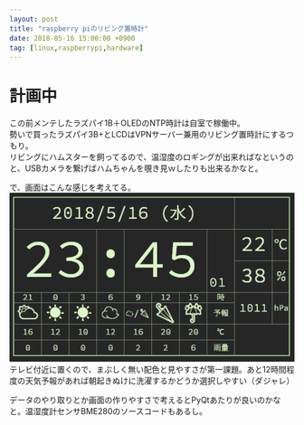 ```yaml
---
layout: post
title: "raspberry piのリビング置時計"
date: 2018-05-16 15:00:00 +0900
tag: [linux,raspberrypi,hardware]
---
```


# 計画中

この前メンテしたラズパイ1B＋OLEDのNTP時計は自室で稼働中。  
勢いで買ったラズパイ3B+とLCDはVPNサーバー兼用のリビング置時計にするつもり。  
リビングにハムスターを飼ってるので、温湿度のロギングが出来ればなというのと、USBカメラを繋げばハムちゃんを覗き見ｗしたりも出来るかなと。  

で、画面はこんな感じを考えてる。  
![clock](/assets/photos/20180516-clockapp.png)
テレビ付近に置くので、まぶしく無い配色と見やすさが第一課題。あと12時間程度の天気予報があれば朝起きぬけに洗濯するかどうか選択しやすい（ダジャレ）  

データのやり取りとか画面の作りやすさで考えるとPyQtあたりが良いのかなと。温湿度計センサBME280のソースコードもあるし。  
